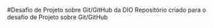 #Desafio de Projeto sobre Git/GitHub da DIO
Repositório criado para o desafio de Projeto sobre Git/GitHub
